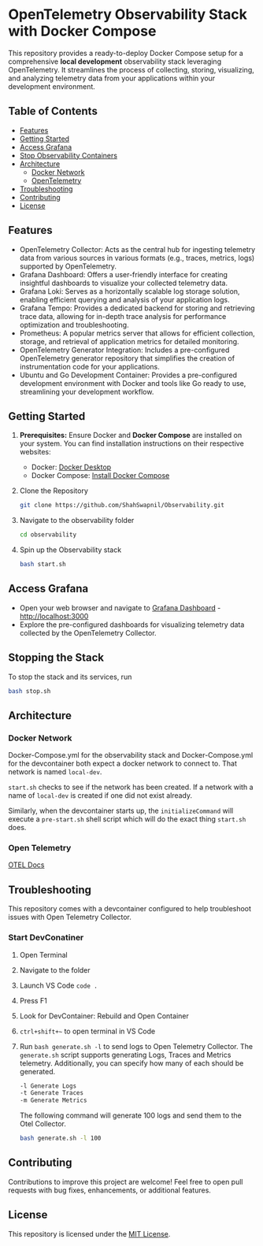# OpenTelemetry Observability Stack with Docker Compose

This repository provides a ready-to-deploy Docker Compose setup for a comprehensive **local development** observability stack leveraging OpenTelemetry. It streamlines the process of collecting, storing, visualizing, and analyzing telemetry data from your applications within your development environment.

## Table of Contents

- [Features](#features)
- [Getting Started](#getting-started)
- [Access Grafana](#access-grafana)
- [Stop Observability Containers](#stopping-the-stack)
- [Architecture](#architecture)
  - [Docker Network](#docker-network)
  - [OpenTelemetry](#open-telemetry)
- [Troubleshooting](#troubleshooting)
- [Contributing](#contributing)
- [License](#license)

## Features

- OpenTelemetry Collector: Acts as the central hub for ingesting telemetry data from various sources in various formats (e.g., traces, metrics, logs) supported by OpenTelemetry.
- Grafana Dashboard: Offers a user-friendly interface for creating insightful dashboards to visualize your collected telemetry data.
- Grafana Loki: Serves as a horizontally scalable log storage solution, enabling efficient querying and analysis of your application logs.
- Grafana Tempo: Provides a dedicated backend for storing and retrieving trace data, allowing for in-depth trace analysis for performance optimization and troubleshooting.
- Prometheus: A popular metrics server that allows for efficient collection, storage, and retrieval of application metrics for detailed monitoring.
- OpenTelemetry Generator Integration: Includes a pre-configured OpenTelemetry generator repository that simplifies the creation of instrumentation code for your applications.
- Ubuntu and Go Development Container: Provides a pre-configured development environment with Docker and tools like Go ready to use, streamlining your development workflow.

## Getting Started

1. **Prerequisites:** Ensure Docker and **Docker Compose** are installed on your system. You can find installation instructions on their respective websites:
    - Docker: [Docker Desktop][docker-desktop-download-link]
    - Docker Compose: [Install Docker Compose][docker-compose-download-link]

1. Clone the Repository

   ```bash
   git clone https://github.com/ShahSwapnil/Observability.git
   ```

1. Navigate to the observability folder

   ```bash
   cd observability
   ```

1. Spin up the Observability stack

    ```bash
    bash start.sh
    ```

## Access Grafana

- Open your web browser and navigate to [Grafana Dashboard](http://localhost:3000) - <http://localhost:3000>
- Explore the pre-configured dashboards for visualizing telemetry data collected by the OpenTelemetry Collector.

## Stopping the Stack

To stop the stack and its services, run

```bash
bash stop.sh
```

## Architecture

### Docker Network

Docker-Compose.yml for the observability stack and Docker-Compose.yml for the devcontainer both expect a docker network to connect to. That network is named `local-dev`.

`start.sh` checks to see if the network has been created. If a network with a name of `local-dev` is created if one did not exist already.

Similarly, when the devcontainer starts up, the `initializeCommand` will execute a `pre-start.sh` shell script which will do the exact thing `start.sh` does.

### Open Telemetry

[OTEL Docs][otel-quick-start-docs]

## Troubleshooting

This repository comes with a devcontainer configured to help troubleshoot issues with Open Telemetry Collector.

### Start DevConatiner

1. Open Terminal
1. Navigate to the folder
1. Launch VS Code `code .`
1. Press F1
1. Look for DevContainer: Rebuild and Open Container
1. `ctrl+shift+~` to open terminal in VS Code
1. Run `bash generate.sh -l` to send logs to Open Telemetry Collector.
The `generate.sh` script supports generating Logs, Traces and Metrics telemetry. Additionally, you can specify how many of each should be generated.

    ```bash
    -l Generate Logs
    -t Generate Traces
    -m Generate Metrics
    ```

    The following command will generate 100 logs and send them to the Otel Collector.

    ```bash
    bash generate.sh -l 100
    ```

## Contributing

Contributions to improve this project are welcome! Feel free to open pull requests with bug fixes, enhancements, or additional features.

## License

This repository is licensed under the [MIT License](LICENSE.TXT).

[docker-compose-download-link]: https://docs.docker.com/compose/install/
[docker-desktop-download-link]: https://www.docker.com/products/docker-desktop/
[otel-quick-start-docs]: https://opentelemetry.io/docs/collector/quick-start/
